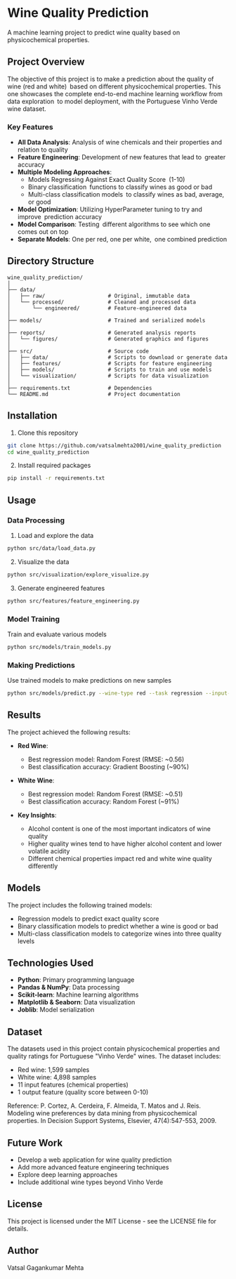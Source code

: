 # Wine Quality Prediction

A machine learning project to predict wine quality based on physicochemical properties.

## Project Overview

The objective of this project is to make a prediction about the quality of wine (red and white) based on different physicochemical properties. This one showcases the complete end-to-end machine learning workflow from data exploration to model deployment, with the Portuguese Vinho Verde wine dataset.

### Key Features

- **All Data Analysis**: Analysis of wine chemicals and their properties and relation to quality
- **Feature Engineering**: Development of new features that lead to greater accuracy
- **Multiple Modeling Approaches**:
  - Models Regressing Against Exact Quality Score (1-10)
  - Binary classification functions to classify wines as good or bad
  - Multi-class classification models to classify wines as bad, average, or good
- **Model Optimization**: Utilizing HyperParameter tuning to try and improve prediction accuracy
- **Model Comparison**: Testing different algorithms to see which one comes out on top
- **Separate Models**: One per red, one per white, one combined prediction

## Directory Structure

```
wine_quality_prediction/
│
├── data/
│   ├── raw/                    # Original, immutable data
│   └── processed/              # Cleaned and processed data
│       └── engineered/         # Feature-engineered data
│
├── models/                     # Trained and serialized models
│
├── reports/                    # Generated analysis reports
│   └── figures/                # Generated graphics and figures
│
├── src/                        # Source code
│   ├── data/                   # Scripts to download or generate data
│   ├── features/               # Scripts for feature engineering
│   ├── models/                 # Scripts to train and use models
│   └── visualization/          # Scripts for data visualization
│
├── requirements.txt            # Dependencies
└── README.md                   # Project documentation
```

## Installation

1. Clone this repository
```bash
git clone https://github.com/vatsalmehta2001/wine_quality_prediction
cd wine_quality_prediction
```

2. Install required packages
```bash
pip install -r requirements.txt
```

## Usage

### Data Processing

1. Load and explore the data
```bash
python src/data/load_data.py
```

2. Visualize the data
```bash
python src/visualization/explore_visualize.py
```

3. Generate engineered features
```bash
python src/features/feature_engineering.py
```

### Model Training

Train and evaluate various models
```bash
python src/models/train_models.py
```

### Making Predictions

Use trained models to make predictions on new samples
```bash
python src/models/predict.py --wine-type red --task regression --input-file new_samples.csv --output-file predictions.csv
```

## Results

The project achieved the following results:

- **Red Wine**: 
  - Best regression model: Random Forest (RMSE: ~0.56)
  - Best classification accuracy: Gradient Boosting (~90%)

- **White Wine**: 
  - Best regression model: Random Forest (RMSE: ~0.51)
  - Best classification accuracy: Random Forest (~91%)

- **Key Insights**:
  - Alcohol content is one of the most important indicators of wine quality
  - Higher quality wines tend to have higher alcohol content and lower volatile acidity
  - Different chemical properties impact red and white wine quality differently

## Models

The project includes the following trained models:

- Regression models to predict exact quality score
- Binary classification models to predict whether a wine is good or bad
- Multi-class classification models to categorize wines into three quality levels

## Technologies Used

- **Python**: Primary programming language
- **Pandas & NumPy**: Data processing
- **Scikit-learn**: Machine learning algorithms
- **Matplotlib & Seaborn**: Data visualization
- **Joblib**: Model serialization

## Dataset

The datasets used in this project contain physicochemical properties and quality ratings for Portuguese "Vinho Verde" wines. The dataset includes:

- Red wine: 1,599 samples
- White wine: 4,898 samples
- 11 input features (chemical properties)
- 1 output feature (quality score between 0-10)

Reference:
P. Cortez, A. Cerdeira, F. Almeida, T. Matos and J. Reis.
Modeling wine preferences by data mining from physicochemical properties.
In Decision Support Systems, Elsevier, 47(4):547-553, 2009.

## Future Work

- Develop a web application for wine quality prediction
- Add more advanced feature engineering techniques
- Explore deep learning approaches
- Include additional wine types beyond Vinho Verde

## License

This project is licensed under the MIT License - see the LICENSE file for details.

## Author

Vatsal Gagankumar Mehta